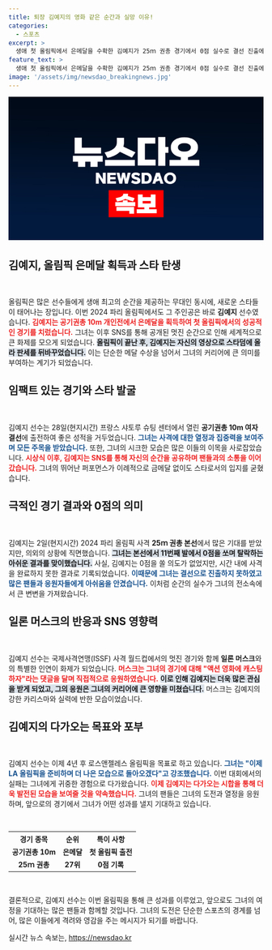 ```yaml
---
title: 퇴장 김예지의 영화 같은 순간과 실망 이유!
categories:
  - 스포츠
excerpt: >
  생애 첫 올림픽에서 은메달을 수확한 김예지가 25ｍ 권총 경기에서 0점 실수로 결선 진출에 실패하며 드라마 같은 순간을 남겼다. 일론 머스크마저 주목한 그녀의 짜릿한 여정은 이제 LA 올림픽으로 이어진다!
feature_text: >
  생애 첫 올림픽에서 은메달을 수확한 김예지가 25ｍ 권총 경기에서 0점 실수로 결선 진출에 실패하며 드라마 같은 순간을 남겼다. 일론 머스크마저 주목한 그녀의 짜릿한 여정은 이제 LA 올림픽으로 이어진다!
image: '/assets/img/newsdao_breakingnews.jpg'
---
```


<p><img src="/assets/img/newsdao_breakingnews.jpg" alt="flaretime 속보" /></p>

<h2 data-ke-size="size26">김예지, 올림픽 은메달 획득과 스타 탄생</h2>

<p data-ke-size="size16">&nbsp;</p>   

<p>올림픽은 많은 선수들에게 생애 최고의 순간을 제공하는 무대인 동시에, 새로운 스타들이 태어나는 장입니다. 이번 2024 파리 올림픽에서도 그 주인공은 바로 <strong>김예지</strong> 선수였습니다. <b><span style="color: #ee2323;">김예지는 공기권총 10m 개인전에서 은메달을 획득하여 첫 올림픽에서의 성공적인 경기를 치렀습니다.</span></b> 그녀는 이후 SNS를 통해 공개된 멋진 순간으로 인해 세계적으로 큰 화제를 모으게 되었습니다. <b><span style="background-color: #21538527;">올림픽이 끝난 후, 김예지는 자신의 영상으로 스타덤에 올라 판세를 뒤바꾸었습니다.</span></b> 이는 단순한 메달 수상을 넘어서 그녀의 커리어에 큰 의미를 부여하는 계기가 되었습니다.</p>

<h2 data-ke-size="size26">임팩트 있는 경기와 스타 발굴</h2>

<p data-ke-size="size16">&nbsp;</p>  

<p>김예지 선수는 28일(현지시간) 프랑스 샤토루 슈팅 센터에서 열린 <strong>공기권총 10m 여자 결선</strong>에 출전하여 좋은 성적을 거두었습니다. <b><span style="color: #1a5490;">그녀는 사격에 대한 열정과 집중력을 보여주며 모든 주목을 받았습니다.</span></b> 또한, 그녀의 시크한 모습은 많은 이들의 이목을 사로잡았습니다. <b><span style="color: #ee2323;">시상식 이후, 김예지는 SNS를 통해 자신의 순간을 공유하며 팬들과의 소통을 이어갔습니다.</span></b> 그녀의 뛰어난 퍼포먼스가 이례적으로 금메달 없이도 스타로서의 입지를 굳혔습니다.</p>

<h2 data-ke-size="size26">극적인 경기 결과와 0점의 의미</h2>

<p data-ke-size="size16">&nbsp;</p>  

<p>김예지는 2일(현지시간) 2024 파리 올림픽 사격 <strong>25ｍ 권총 본선</strong>에서 많은 기대를 받았지만, 의외의 상황에 직면했습니다. <b><span style="background-color: #21538527;">그녀는 본선에서 11번째 발에서 0점을 쏘며 탈락하는 아쉬운 결과를 맞이했습니다.</span></b> 사실, 김예지는 0점을 쏠 의도가 없었지만, 시간 내에 사격을 완료하지 못한 결과로 기록되었습니다. <b><span style="color: #1a5490;">이때문에 그녀는 결선으로 진출하지 못하였고 많은 팬들과 응원자들에게 아쉬움을 안겼습니다.</span></b> 이처럼 순간의 실수가 그녀의 전소속에서 큰 변변을 가져왔습니다.</p>

<h2 data-ke-size="size26">일론 머스크의 반응과 SNS 영향력</h2>

<p data-ke-size="size16">&nbsp;</p>  

<p>김예지 선수는 국제사격연맹(ISSF) 사격 월드컵에서의 멋진 경기와 함께 <strong>일론 머스크</strong>와의 특별한 인연이 화제가 되었습니다. <b><span style="color: #ee2323;">머스크는 그녀의 경기에 대해 "액션 영화에 캐스팅하자"라는 댓글을 달며 직접적으로 응원하였습니다.</span></b> <b><span style="background-color: #21538527;">이로 인해 김예지는 더욱 많은 관심을 받게 되었고, 그의 응원은 그녀의 커리어에 큰 영향을 미쳤습니다.</span></b> 머스크는 김예지의 강한 카리스마와 실력에 반한 모습이었습니다.</p>

<h2 data-ke-size="size26">김예지의 다가오는 목표와 포부</h2>

<p data-ke-size="size16">&nbsp;</p>  

<p>김예지 선수는 이제 4년 후 로스앤젤레스 올림픽을 목표로 하고 있습니다. <b><span style="color: #1a5490;">그녀는 "이제 LA 올림픽을 준비하며 더 나은 모습으로 돌아오겠다"고 강조했습니다.</span></b> 이번 대회에서의 실패는 그녀에게 귀중한 경험으로 다가왔습니다. <b><span style="color: #ee2323;">이제 김예지는 다가오는 시합을 통해 더욱 발전된 모습을 보여줄 것을 약속했습니다.</span></b> 그녀의 팬들은 그녀의 도전과 열정을 응원하며, 앞으로의 경기에서 그녀가 어떤 성과를 낼지 기대하고 있습니다.</p>

<p data-ke-size="size16">&nbsp;</p>

<table style="width: 100%;">
    <tr>
        <th><b>경기 종목</b></th>
        <th><b>순위</b></th>
        <th><b>특이 사항</b></th>
    </tr>
    <tr>
        <td style="text-align: center; height: 17px;"><b>공기권총 10m</b></td>
        <td style="text-align: center; height: 17px;"><b>은메달</b></td>
        <td style="text-align: center; height: 17px;"><b>첫 올림픽 출전</b></td>
    </tr>
    <tr>
        <td style="text-align: center; height: 17px;"><b>25ｍ 권총</b></td>
        <td style="text-align: center; height: 17px;"><b>27위</b></td>
        <td style="text-align: center; height: 17px;"><b>0점 기록</b></td>
    </tr>
</table>

<p data-ke-size="size16">&nbsp;</p>  

<p>결론적으로, 김예지 선수는 이번 올림픽을 통해 큰 성과를 이루었고, 앞으로도 그녀의 여정을 기대하는 많은 팬들과 함께할 것입니다. 그녀의 도전은 단순한 스포츠의 경계를 넘어, 많은 이들에게 격려와 영감을 주는 메시지가 되기를 바랍니다.</p>
실시간 뉴스 속보는, <a href="https://newsdao.kr" rel="dofollow">https://newsdao.kr</a>



